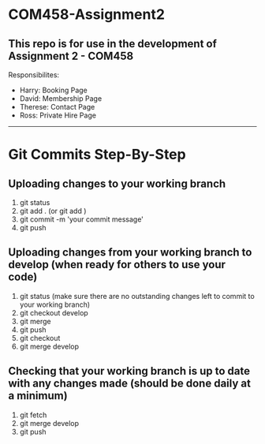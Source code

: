 # COM458-Assignment2

## This repo is for use in the development of Assignment 2 - COM458

Responsibilites:
- Harry: Booking Page
- David: Membership Page
- Therese: Contact Page
- Ross: Private Hire Page

---

# Git Commits Step-By-Step

## Uploading changes to your working branch
1. git status
2. git add . (or git add <specific file path>)
3. git commit -m 'your commit message'
4. git push
  
## Uploading changes from your working branch to develop (when ready for others to use your code)
  1. git status (make sure there are no outstanding changes left to commit to your working branch)
  2. git checkout develop
  3. git merge <your name with capital first letter>
  4. git push
  5. git checkout <your name with capital first letter>
  6. git merge develop
  
## Checking that your working branch is up to date with any changes made (should be done daily at a minimum)
  1. git fetch
  2. git merge develop
  3. git push
